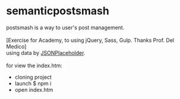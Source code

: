 # semanticpostsmash
postsmash is a way to user's post management. <br><br>
[Exercise for Academy, to using jQuery, Sass, Gulp. Thanks Prof. Del Medico] <br>
using data by <a href="https://jsonplaceholder.typicode.com/">JSONPlaceholder</a>.
<br>
<br>
for view the index.htm:
<ul>
    <li>cloning project</li>
    <li>launch $ npm i</li>
    <li>open index.htm</li>
</ul>